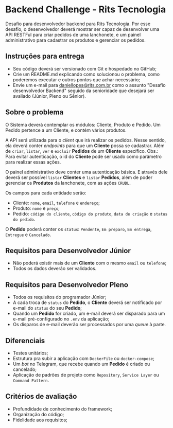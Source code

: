 # Backend Challenge - Rits Tecnologia
Desafio para desenvolvedor backend para Rits Tecnologia.
Por esse desafio, o desenvolvedor deverá mostrar ser capaz de desenvolver uma API RESTFul para criar pedidos de uma lanchonete, e um painel administrativo para cadastrar os produtos e gerenciar os pedidos.

## Instruções para entrega
- Seu código deverá ser versionado com Git e hospedado no GitHub;
- Crie um README.md explicando como solucionou o problema, como poderemos executar e outros pontos que achar necessário;
- Envie um e-mail para daniellopes@rits.com.br como o assunto "Desafio desenvolvedor Backend" seguido da senioridade que desejará ser avaliado (Júnior, Pleno ou Sênior).

## Sobre o problema
O Sistema deverá contemplar os módulos: Cliente, Produto e Pedido. Um Pedido pertence a um Cliente, e contém vários produtos.

A API será utilizada para o _client_ que irá realizar os pedidos. Nesse sentido, ela deverá conter _endpoints_ para que um __Cliente__ possa se cadastrar. Além de `criar`, `listar`, `ver` e `excluir` __Pedidos__ de um __Cliente__ específico. Obs.: Para evitar autenticação, o id do __Cliente__ pode ser usado como parâmetro para realizar essas ações.

O painel administrativo deve conter uma autenticação básica. E através dele deverá ser possível `listar` __Clientes__ e `listar` __Pedidos__, além de poder gerenciar os __Produtos__ da lanchonete, com as ações `CRUDL`.

Os campos para cada entidade serão:
- Cliente: `nome`, `email`, `telefone` e `endereço`;
- Produto: `nome` e `preço`;
- Pedido: `código do cliente`, `código do produto`, `data de criação` e `status do pedido`.

O __Pedido__ poderá conter os `status`: `Pendente`, `Em preparo`, `Em entrega`, `Entregue` e `Cancelado`.

## Requisitos para Desenvolvedor Júnior
- Não poderá existir mais de um __Cliente__ com o mesmo `email` ou `telefone`;
- Todos os dados deverão ser validados.

## Requisitos para Desenvolvedor Pleno
- Todos os requisitos do programador Júnior;
- A cada troca de `status` do __Pedido__, o __Cliente__ deverá ser notificado por e-mail do `status` do seu __Pedido__;
- Quando um __Pedido__ for criado, um e-mail deverá ser disparado para um e-mail pré-configurado no `.env` da aplicação;
- Os disparos de e-mail deverão ser processados por uma _queue_ à parte.

## Diferenciais
- Testes unitários;
- Estrutura pra subir a aplicação com `DockerFile` ou `docker-compose`;
- Um _bot_ no Telegram, que recebe quando um __Pedido__ é criado ou cancelado;
- Aplicação de padrões de projeto como `Repository`, `Service Layer` ou `Command Pattern`.

## Critérios de avaliação
- Profundidade de conhecimento do framework;
- Organização do código;
- Fidelidade aos requisitos;

